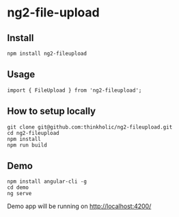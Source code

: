 
# ng2-file-upload

## Install

```
npm install ng2-fileupload
```

## Usage

```
import { FileUpload } from 'ng2-fileupload';
```

## How to setup locally

```
git clone git@github.com:thinkholic/ng2-fileupload.git
cd ng2-fileupload
npm install
npm run build
```

## Demo

```
npm install angular-cli -g
cd demo
ng serve
```
Demo app will be running on [http://localhost:4200/](http://localhost:4200/)
